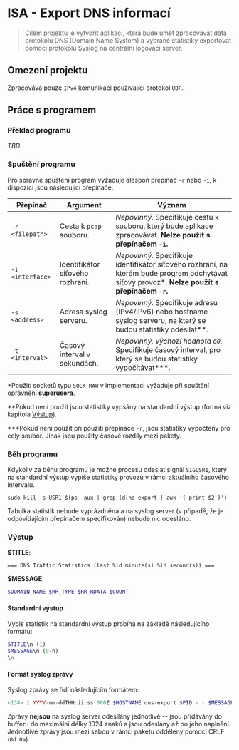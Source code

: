 # ISA - Export DNS informací
> Cílem projektu je vytvořit aplikaci, která bude umět zpracovávat data protokolu DNS (Domain Name System) a vybrané statistiky exportovat pomocí protokolu Syslog na centrální logovací server.
 

## Omezení projektu

Zpracovává pouze `IPv4` komunikaci používající protokol `UDP`.


## Práce s programem

### Překlad programu

_TBD_


### Spuštění programu

Pro správné spuštění program vyžaduje alespoň přepínač `-r` nebo `-i`, k dispozici jsou následující přepínače:

| Přepínač         | Argument                         | Význam
|------------------|----------------------------------|--------
| `-r <filepath>`  | Cesta k `pcap` souboru.          | _Nepovinný._ Specifikuje cestu k souboru, který bude aplikace zpracovávat. **Nelze použít s přepínačem `-i`.**
| `-i <interface>` | Identifikátor síťového rozhraní. | _Nepovinný._ Specifikuje identifikátor síťového rozhraní, na kterém bude program odchytávat síťový provoz*. **Nelze použít s přepínačem `-r`.**
| `-s <address>`   | Adresa syslog serveru.           | _Nepovinný._ Specifikuje adresu (IPv4/IPv6) nebo hostname syslog serveru, na který se budou statistiky odesílat**. 
| `-t <interval>`  | Časový interval v sekundách.     | _Nepovinný, výchozí hodnota `60`._ Specifikuje časový interval, pro který se budou statistiky vypočítávat***. 

*Použití socketů typu `SOCK_RAW` v implementaci vyžaduje při spuštění oprávnění **superusera**.

**Pokud není použit jsou statistiky vypsány na standardní výstup (forma viz kapitola [Výstup](#vystup)).

***Pokud není použit při použití přepínače `-r`, jsou statistiky vypočteny pro celý soubor. Jinak jsou použity časové rozdíly mezi pakety.


### Běh programu

Kdykoliv za běhu programu je možné procesu odeslat signál `SIGUSR1`, který na standardní výstup vypíše statistiky provozu v rámci aktuálního časového intervalu.

```shell
sudo kill -s USR1 $(ps -aux | grep [d]ns-export | awk '{ print $2 }')
```

Tabulka statistik nebude vyprázdněna a na syslog server (v případě, že je odpovídajícím přepínačem specifikován) nebude nic odesláno.


### Výstup

**$TITLE**:
```
=== DNS Traffic Statistics (last %ld minute(s) %ld second(s)) ===
```

**$MESSAGE**:
```php
$DOMAIN_NAME $RR_TYPE $RR_RDATA $COUNT
```


#### Standardní výstup

Výpis statistik na standardní výstup probíhá na základě následujícího formátu:

```php
$TITLE\n (1)
$MESSAGE\n (0-n)
\n
```


#### Formát syslog zprávy

Syslog zprávy se řídí následujícím formátem:

```php
<134> 1 YYYY-mm-ddTHH:ii:ss.000Z $HOSTNAME dns-export $PID - - $MESSAGE
```

Zprávy **nejsou** na syslog server odesílány jednotlivě -- jsou přidávány do bufferu do maximální délky 1024 znaků a jsou odeslány až po jeho naplnění. Jednotlivé zprávy jsou mezi sebou v rámci paketu odděleny pomocí CRLF (`0d 0a`).

